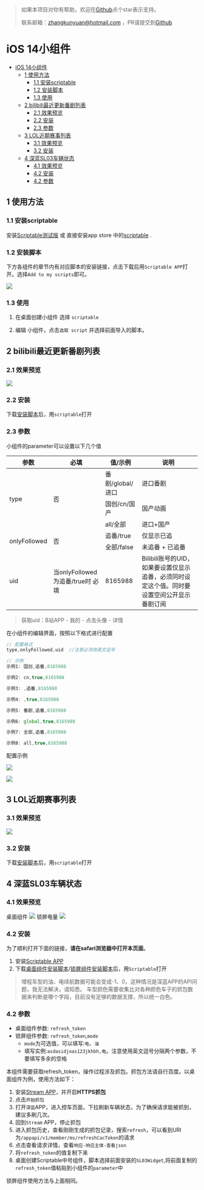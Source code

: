 > 如果本项目对你有帮助，欢迎在[Github](https://github.com/zkytech/iOS14-widgets-for-scriptable)点个star表示支持。
> 
> 联系邮箱：zhangkunyuan@hotmail.com ，PR请提交到[Github](https://github.com/zkytech/iOS14-widgets-for-scriptable)
# iOS 14小组件
<!-- vscode-markdown-toc -->
- [iOS 14小组件](#ios-14小组件)
  - [1 使用方法](#1-使用方法)
    - [1.1 安装scriptable](#11-安装scriptable)
    - [1.2 安装脚本](#12-安装脚本)
    - [1.3 使用](#13-使用)
  - [2 bilibili最近更新番剧列表](#2-bilibili最近更新番剧列表)
    - [2.1 效果预览](#21-效果预览)
    - [2.2 安装](#22-安装)
    - [2.3 参数](#23-参数)
  - [3 LOL近期赛事列表](#3-lol近期赛事列表)
    - [3.1 效果预览](#31-效果预览)
    - [3.2 安装](#32-安装)
  - [4 深蓝SL03车辆状态](#4-深蓝sl03车辆状态)
    - [4.1 效果预览](#41-效果预览)
    - [4.2 安装](#42-安装)
    - [4.2 参数](#42-参数)

<!-- vscode-markdown-toc-config
	numbering=false
	autoSave=true
	/vscode-markdown-toc-config -->
<!-- /vscode-markdown-toc -->
## <a name='1-使用方法'></a>1 使用方法
### <a name='1.1-安装scriptable'></a>1.1 安装scriptable
安装[Scriptable测试版](https://testflight.apple.com/join/uN1vTqxk) 或 直接安装app store 中的[scriptable](https://apps.apple.com/cn/app/scriptable/id1405459188) .
<!-- > 这里建议安装测试版，因为测试版支持更多特性，且我的脚本一般是以测试版为基础编写的。 -->

### <a name='1.2-安装脚本'></a>1.2 安装脚本

下方各组件的章节内有对应脚本的安装链接，点击下载后用`Scriptable APP`打开。选择`Add to my scripts`即可。


![](./preview/安装脚本.jpg)

### <a name='1.3-使用'></a>1.3 使用
1. 在桌面创建小组件 选择 `scriptable`

2. 编辑 小组件，点击`选取 script` 并选择前面导入的脚本。


## <a name='2-bilibili最近更新番剧列表'></a>2 bilibili最近更新番剧列表

### <a name='2.1-效果预览'></a>2.1 效果预览

![](./preview/bilibili预览.JPEG)

### <a name='2.2-安装'></a>2.2 安装

下载[安装脚本](https://gitee.com/zkytech/iOS14-widgets-for-scriptable/releases/download/1.0.1/bilibili.scriptable)后，用`scriptable`打开

### <a name='2.3-参数'></a>2.3 参数

小组件的parameter可以设置以下几个值

<table>
    <thead>
        <tr>
            <th>参数</th> <th>必填</th> <th>值/示例</th> <th>说明</th> 
        </tr>
    </thead>
    <tbody>
        <tr>
            <td rowspan="3">type</td> <td rowspan="3">否</td> <td>番剧/global/进口</td> <td>进口番剧</td>
        </tr>
        <tr>
            <td>国创/cn/国产</td> <td>国产动画</td>
        </tr>
        <tr>
            <td>all/全部</td> <td>进口+国产</td>
        </tr>
        <tr>
            <td rowspan="2">onlyFollowed</td> <td rowspan = "2">否</td> <td>追番/true</td> <td>仅显示已追</td>
        </tr>
        <tr>
            <td>全部/false</td> <td>未追番 + 已追番</td>
        </tr>
        <tr>
            <td>uid</td> <td>当onlyFollowed为追番/true时 必填</td> <td>8165988</td> <td>Bilibili账号的UID，如果要设置仅显示追番，必须同时设定这个值。同时要设置空间公开显示番剧订阅</td>
        </tr>
    </tbody>
</table>

> 获取uid：B站APP - 我的 - 点击头像 - 详情

在小组件的编辑界面，按照以下格式进行配置

```javascript
// 配置格式
type,onlyFollowed,uid  //注意必须用英文逗号

// 示例
示例1: 国创,追番,8165988

示例2: cn,true,8165988

示例3: ,追番,8165988

示例4: ,true,8165988

示例5: 番剧,追番,8165988

示例6: global,true,8165988

示例7: 全部,追番,8165988

示例8: all,true,8165988
```

配置示例

![](preview/bilibili配置1.jpg)


![](preview/bilibili配置2.jpg)

## <a name='3-lol近期赛事列表'></a>3 LOL近期赛事列表

### <a name='3.1-效果预览'></a>3.1 效果预览

![](./preview/LOL%E9%A2%84%E8%A7%88.PNG)

### <a name='3.2-安装'></a>3.2 安装

下载[安装脚本](https://gitee.com/zkytech/iOS14-widgets-for-scriptable/releases/download/1.0.1/lol.scriptable)后，用`scriptable`打开

## <a name='4-深蓝sl03车辆状态'></a>4 深蓝SL03车辆状态
### <a name='4.1-效果预览'></a>4.1 效果预览
桌面组件
![](./preview/SL03%E9%A2%84%E8%A7%88.jpg)
锁屏电量
![](./preview/SL03%E9%94%81%E5%B1%8F%E9%A2%84%E8%A7%88.jpg)
### <a name='4.2-安装'></a>4.2 安装

为了顺利打开下面的链接，**请在safari浏览器中打开本页面**。

1. 安装[Scriptable APP](https://apps.apple.com/cn/app/scriptable/id1405459188)
2. 下载[桌面组件安装脚本](https://gitee.com/zkytech/iOS14-widgets-for-scriptable/releases/download/1.0.1/SL03Widget.scriptable)/[锁屏组件安装脚本](https://gitee.com/zkytech/iOS14-widgets-for-scriptable/releases/download/1.0.1/SL03LockScreenWidget.scriptable)后，用`Scriptable`打开

> 增程车型的油、电续航数据可能会变成-1、0，这种情况是深蓝APP的API问题，我无法解决，请知悉。
> 车型颜色需要收集比对各种颜色车子的抓包数据来判断是哪个字段，目前没有足够的数据支撑，所以统一白色。
### <a name='4.2-参数'></a>4.2 参数

- 桌面组件参数: `refresh_token`
- 锁屏组件参数: `refresh_token`,`mode`
  - `mode`为可选值，可以填写:`电`、`油`
  - 填写实例:`asdasidjoas123jkhbh,电`。注意使用英文逗号分隔两个参数，不要填写多余的空格

本组件需要获取refresh_token，操作过程涉及抓包。抓包方法请自行百度。以桌面组件为例，使用方法如下：

1. 安装[Stream APP](https://apps.apple.com/cn/app/stream/id1312141691)，并开启**HTTPS抓包**
2. 点击`开始抓包`
3. 打开`深蓝`APP，进入控车页面，下拉刷新车辆状态，为了确保请求能被抓到，建议多刷几次。
4. 回到`Stream` APP，停止抓包
5. 进入抓包历史，查看刚刚生成的抓包记录，搜索`refresh`，可以看到URI为`/appapi/v1/member/ms/refreshCacToken`的请求
6. 点击查看请求详情，查看`响应-响应主体-查看json`
7. 将`refresh_token`的值复制下来
8. 桌面创建Scriptable中号组件，脚本选择前面安装的`SL03Widget`,将前面复制的`refresh_token`值粘贴到小组件的`parameter`中

锁屏组件使用方法与上面相同。
